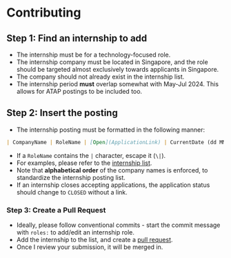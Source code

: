 <h1>Contributing</h1>

<h2>Step 1: Find an internship to add</h2>

* The internship must be for a technology-focused role.
* The internship company must be located in Singapore, and the role should be targeted almost exclusively towards applicants in Singapore.
* The company should not already exist in the internship list.
* The internship period **must** overlap somewhat with May-Jul 2024. This allows for ATAP postings to be included too.

<h2>Step 2: Insert the posting</h2>

* The internship posting must be formatted in the following manner:

```Markdown
| CompanyName | RoleName | [Open](ApplicationLink) | CurrentDate (dd MMM yyyy) |
```
* If a `RoleName` contains the `|` character, escape it (`\|`).
* For examples, please refer to the [internship list](README.md).
* Note that **alphabetical order** of the company names is enforced, to standardize the internship posting list.
* If an internship closes accepting applications, the application status should change to `CLOSED` without a link.

<h3>Step 3: Create a Pull Request</h3>

* Ideally, please follow conventional commits - start the commit message with `roles:` to add/edit an internship role.
* Add the internship to the list, and create a [pull request](https://www.freecodecamp.org/news/how-to-make-your-first-pull-request-on-github-3/).
* Once I review your submission, it will be merged in.